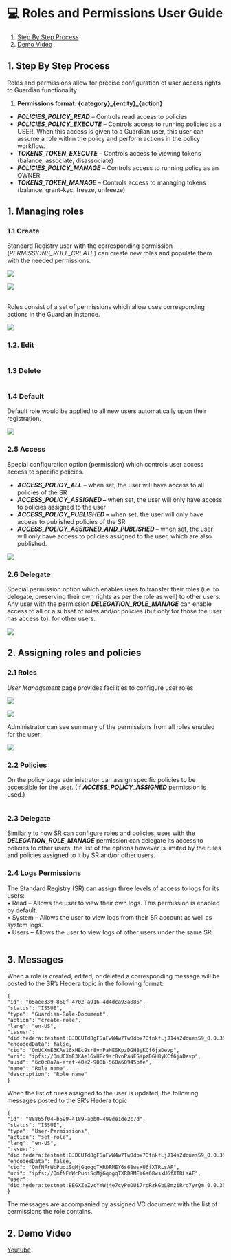 # 💻 Roles and Permissions User Guide

1. [Step By Step Process](roles-and-permissions-user-guide.md#id-1.-step-by-step-process)
2. [Demo Video](roles-and-permissions-user-guide.md#id-2.-demo-video)

## 1. Step By Step Process

Roles and permissions allow for precise configuration of user access rights to Guardian functionality.

1. **Permissions format: {category}\_{entity}\_{action}**

* _**POLICIES\_POLICY\_READ**_ – Controls read access to policies
* _**POLICIES\_POLICY\_EXECUTE**_ – Controls access to running policies as a USER. When this access is given to a Guardian user, this user can assume a role within the policy and perform actions in the policy workflow.
* _**TOKENS\_TOKEN\_EXECUTE**_ – Controls access to viewing tokens (balance, associate, disassociate)
* _**POLICIES\_POLICY\_MANAGE**_ – Controls access to running policy as an OWNER.
* _**TOKENS\_TOKEN\_MANAGE**_ – Controls access to managing tokens (balance, grant-kyc, freeze, unfreeze)

## **1. Managing roles**

### **1.1 Create**

Standard Registry user with the corresponding permission (_PERMISSIONS\_ROLE\_CREATE_) can create new roles and populate them with the needed permissions.

![](<../../../.gitbook/assets/0 (15).png>)

![](<../../../.gitbook/assets/1 (17).png>)

\
Roles consist of a set of permissions which allow uses corresponding actions in the Guardian instance.

![](<../../../.gitbook/assets/2 (19).png>)

### **1.2. Edit**

<figure><img src="../../../.gitbook/assets/3 (16).png" alt=""><figcaption></figcaption></figure>

### **1.3 Delete**

<figure><img src="../../../.gitbook/assets/4 (14).png" alt=""><figcaption></figcaption></figure>

### **1.4 Default**

Default role would be applied to all new users automatically upon their registration.

![](<../../../.gitbook/assets/5 (17).png>)

### **2.5 Access**

Special configuration option (permission) which controls user access access to specific policies.

* _**ACCESS\_POLICY\_ALL** –_ when set, the user will have access to all policies of the SR
* _**ACCESS\_POLICY\_ASSIGNED –**_ when set, the user will only have access to policies assigned to the user
* _**ACCESS\_POLICY\_PUBLISHED –**_ when set, the user will only have access to published policies of the SR
* _**ACCESS\_POLICY\_ASSIGNED\_AND\_PUBLISHED –**_ when set, the user will only have access to policies assigned to the user, which are also published.

![](<../../../.gitbook/assets/6 (16).png>)

### **2.6 Delegate**

Special permission option which enables uses to transfer their roles (i.e. to delegate, preserving their own rights as per the role as well) to other users.\
Any user with the permission _**DELEGATION\_ROLE\_MANAGE**_ can enable access to all or a subset of roles and/or policies (but only for those the user has access to), for other users.

![](<../../../.gitbook/assets/7 (16).png>)

## **2. Assigning roles and policies**

### **2.1 Roles**

_User Management_ page provides facilities to configure user roles

![](<../../../.gitbook/assets/8 (17).png>)

![](<../../../.gitbook/assets/9 (15).png>)

Administrator can see summary of the permissions from all roles enabled for the user:

![](<../../../.gitbook/assets/10 (16).png>)

### **2.2 Policies**

On the policy page administrator can assign specific policies to be accessible for the user. (If _**ACCESS\_POLICY\_ASSIGNED**_ permission is used.)

<figure><img src="../../../.gitbook/assets/11 (13).png" alt=""><figcaption></figcaption></figure>

### **2.3 Delegate**

Similarly to how SR can configure roles and policies, uses with the _**DELEGATION\_ROLE\_MANAGE**_ permission can delegate its access to policies to other users. the list of the options however is limited by the rules and policies assigned to it by SR and/or other users.

### 2.4 Logs Permissions

The Standard Registry (SR) can assign three levels of access to logs for its users:\
• Read – Allows the user to view their own logs. This permission is enabled by default.\
• System – Allows the user to view logs from their SR account as well as system logs.\
• Users – Allows the user to view logs of other users under the same SR.

<figure><img src="../../../.gitbook/assets/image.png" alt=""><figcaption></figcaption></figure>

## **3. Messages**

When a role is created, edited, or deleted a corresponding message will be posted to the SR’s Hedera topic in the following format:

```
{
"id": "b5aee339-860f-4702-a916-4d4dca93a885",
"status": "ISSUE",
"type": "Guardian-Role-Document",
"action": "create-role",
"lang": "en-US",
"issuer": "did:hedera:testnet:BJDCUTd8gFSaFwW4w7Tw8dbx7DfnkfLjJ14s2dquesS9_0.0.3579393",
"encodedData": false,
"cid": "QmUCXmE3KAe16xHEc9sr8vnPaNESKpzDGH8yKCf6jaDevp",
"uri": "ipfs://QmUCXmE3KAe16xHEc9sr8vnPaNESKpzDGH8yKCf6jaDevp",
"uuid": "6c0c8a7a-afef-40e2-900b-560a60945bfe",
"name": "Role name",
"description": "Role name"
}
```

When the list of rules assigned to the user is updated, the following messages posted to the SR’s Hedera topic

```
{
"id": "88865f04-b599-4189-abb0-499de1de2c7d",
"status": "ISSUE",
"type": "User-Permissions",
"action": "set-role",
"lang": "en-US",
"issuer": "did:hedera:testnet:BJDCUTd8gFSaFwW4w7Tw8dbx7DfnkfLjJ14s2dquesS9_0.0.3579393",
"encodedData": false,
"cid": "QmfNFrWcPuoiSqMjGqogqTXRDRMEY6s68wsxU6fXTRLsAF",
"uri": "ipfs://QmfNFrWcPuoiSqMjGqogqTXRDRMEY6s68wsxU6fXTRLsAF",
"user": "did:hedera:testnet:EEGXZeZvcYmWj4e7cyPoDUi7rcRzkGbLBmziRrd7yrQm_0.0.3579393"
}
```

The messages are accompanied by assigned VC document with the list of permissions the role contains.

## 2. Demo Video

[Youtube](https://youtu.be/4bCrxd_EbTs)
